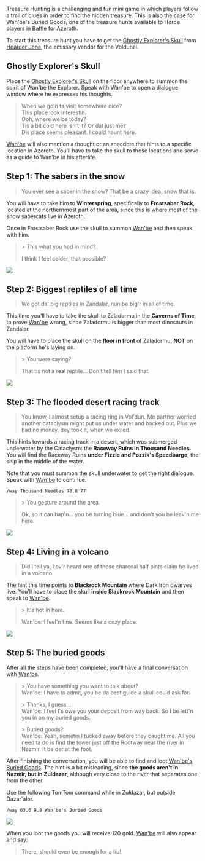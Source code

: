 Treasure Hunting is a challenging and fun mini game in which players follow a trail of clues in order to find the hidden treasure. This is also the case for Wan'be's Buried Goods, one of the treasure hunts available to Horde players in Battle for Azeroth.

To start this treasure hunt you have to get the [Ghostly Explorer's Skull](https://www.wowdb.com/items/163213-ghostly-explorers-skull) from [Hoarder Jena](https://www.wowdb.com/npcs/135804-hoarder-jena), the emissary vendor for the Voldunai.

## Ghostly Explorer's Skull

Place the [Ghostly Explorer's Skull](https://www.wowdb.com/items/163213-ghostly-explorers-skull) on the floor anywhere to summon the spirit of Wan'be the Explorer. Speak with Wan'be to open a dialogue window where he expresses his thoughts.

> When we go'n ta visit somewhere nice?  
> This place look interestin.  
> Ooh, where we be today?  
> Tis a bit cold here isn't it? Or dat just me?  
> Dis place seems pleasant. I could haunt here.

[Wan'be](https://www.wowdb.com/npcs/143129-wanbe) will also mention a thought or an anecdote that hints to a specific location in Azeroth. You'll have to take the skull to those locations and serve as a guide to Wan'be in his afterlife.

## Step 1: The sabers in the snow

> You ever see a saber in the snow? That be a crazy idea, snow that is.

You will have to take him to **Winterspring**, specifically to **Frostsaber Rock**, located at the northernmost part of the area, since this is where most of the snow sabercats live in Azeroth.

Once in Frostsaber Rock use the skull to summon [Wan'be](https://www.wowdb.com/npcs/143129-wanbe) and then speak with him.

> \> This what you had in mind?
> 
> I think I feel colder, that possible?

[![](https://warcraft-secrets.com/wp-content/uploads/Ghostly-Explorers-Skull-Clue-1.jpg)](https://warcraft-secrets.com/wp-content/uploads/Ghostly-Explorers-Skull-Clue-1.jpg)

## Step 2: Biggest reptiles of all time

> We got da' big reptiles in Zandalar, nun be big'r in all of time.

This time you'll have to take the skull to Zaladormu in the **Caverns of Time**, to prove [Wan'be](https://www.wowdb.com/npcs/143129-wanbe) wrong, since Zaladormu is bigger than most dinosaurs in Zandalar.

You will have to place the skull on the **floor in front** of Zaladormu, **NOT** on the platform he's laying on.

> \> You were saying?
> 
> That tis not a real reptile... Don't tell him I said that.

[![](https://warcraft-secrets.com/wp-content/uploads/Ghostly-Explorers-Skull-Clue-2.jpg)](https://warcraft-secrets.com/wp-content/uploads/Ghostly-Explorers-Skull-Clue-2.jpg)

## Step 3: The flooded desert racing track

> You know, I almost setup a racing ring in Vol'dun. Me partner worried another cataclysm might put us under water and backed out. Plus we had no money, dey took it, when we exiled.

This hints towards a racing track in a desert, which was submerged underwater by the Cataclysm: the **Raceway Ruins in Thousand Needles.** You will find the Raceway Ruins **under Fizzle and Pozzik's Speedbarge**, the ship in the middle of the water.

Note that you must summon the skull underwater to get the right dialogue. Speak with [Wan'be](https://www.wowdb.com/npcs/143129-wanbe) to continue.

`/way Thousand Needles 78.8 77`

> \> You gesture around the area.
> 
> Ok, so it can hap'n... you be turning blue... and don't you be leav'n me here.

[![](https://warcraft-secrets.com/wp-content/uploads/Ghostly-Explorers-Skull-Clue-3.jpg)](https://warcraft-secrets.com/wp-content/uploads/Ghostly-Explorers-Skull-Clue-3.jpg)

## Step 4: Living in a volcano

> Did I tell ya, I ov'r heard one of those charcoal half pints claim he lived in a volcano.

The hint this time points to **Blackrock Mountain** where Dark Iron dwarves live. You'll have to place the skull **inside Blackrock Mountain** and then speak to [Wan'be](https://www.wowdb.com/npcs/143129-wanbe).

> \> It's hot in here.
> 
> Wan'be: I feel'n fine. Seems like a cozy place.

[![](https://warcraft-secrets.com/wp-content/uploads/Ghostly-Explorers-Skull-Clue-4.jpg)](https://warcraft-secrets.com/wp-content/uploads/Ghostly-Explorers-Skull-Clue-4.jpg)

## Step 5: The buried goods

After all the steps have been completed, you'll have a final conversation with [Wan'be](https://www.wowdb.com/npcs/143129-wanbe).

> \> You have something you want to talk about?  
> Wan'be: I have to admit, you be da best guide a skull could ask for.
> 
> \> Thanks, I guess...  
> Wan'be: I feel I's owe you your deposit from way back. So I be lett'n you in on my buried goods.
> 
> \> Buried goods?  
> Wan'be: Yeah, sometin I tucked away before they caught me. All you need ta do is find the tower just off the Rootway near the river in Nazmir. It be der at the foot.

After finishing the conversation, you will be able to find and loot [Wan'be's Buried Goods](https://www.wowdb.com/objects/296454-wanbes-buried-goods). The hint is a bit misleading, since **the goods aren't in Nazmir, but in Zuldazar**, although very close to the river that separates one from the other.

Use the following TomTom command while in Zuldazar, but outside Dazar'alor.

`/way 63.6 9.8 Wan'be's Buried Goods`

[![](https://warcraft-secrets.com/wp-content/uploads/Wanbes-Buried-Goods.jpg)](https://warcraft-secrets.com/wp-content/uploads/Wanbes-Buried-Goods.jpg)

When you loot the goods you will receive 120 gold. [Wan'be](https://www.wowdb.com/npcs/143129-wanbe) will also appear and say:

> There, should even be enough for a tip!